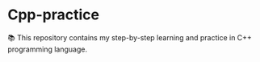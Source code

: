 # Cpp-practice

📚 This repository contains my step-by-step learning and practice in C++ programming language.
